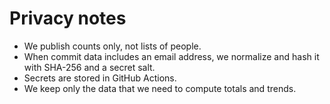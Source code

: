 # Privacy notes

- We publish counts only, not lists of people.
- When commit data includes an email address, we normalize and hash it with SHA-256 and a secret salt.
- Secrets are stored in GitHub Actions.
- We keep only the data that we need to compute totals and trends.
